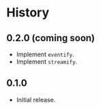 # History

## 0.2.0 (coming soon)

* Implement `eventify`.
* Implement `streamify`.

## 0.1.0

* Initial release.

